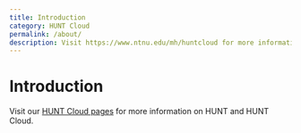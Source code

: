 ```yaml
---
title: Introduction
category: HUNT Cloud
permalink: /about/
description: Visit https://www.ntnu.edu/mh/huntcloud for more information on HUNT and HUNT Cloud
---
```


# Introduction

Visit our [HUNT Cloud pages](https://www.ntnu.edu/mh/huntcloud) for more information on HUNT and HUNT Cloud.

